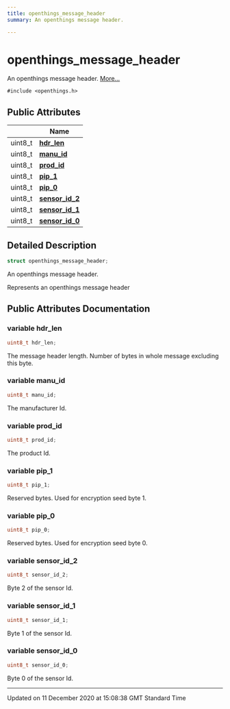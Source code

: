 ```yaml
---
title: openthings_message_header
summary: An openthings message header.  

---
```


# openthings_message_header




An openthings message header.  [More...](#detailed-description)


`#include <openthings.h>`



















## Public Attributes

|                | Name           |
| -------------- | -------------- |
| uint8_t | **[hdr_len](Classes/structopenthings__message__header.md#variable-hdr_len)**  |
| uint8_t | **[manu_id](Classes/structopenthings__message__header.md#variable-manu_id)**  |
| uint8_t | **[prod_id](Classes/structopenthings__message__header.md#variable-prod_id)**  |
| uint8_t | **[pip_1](Classes/structopenthings__message__header.md#variable-pip_1)**  |
| uint8_t | **[pip_0](Classes/structopenthings__message__header.md#variable-pip_0)**  |
| uint8_t | **[sensor_id_2](Classes/structopenthings__message__header.md#variable-sensor_id_2)**  |
| uint8_t | **[sensor_id_1](Classes/structopenthings__message__header.md#variable-sensor_id_1)**  |
| uint8_t | **[sensor_id_0](Classes/structopenthings__message__header.md#variable-sensor_id_0)**  |







## Detailed Description

```cpp
struct openthings_message_header;
```

An openthings message header. 


























Represents an openthings message header 















## Public Attributes Documentation

### variable hdr_len

```cpp
uint8_t hdr_len;
```



























The message header length. Number of bytes in whole message excluding this byte. 


### variable manu_id

```cpp
uint8_t manu_id;
```



























The manufacturer Id. 


### variable prod_id

```cpp
uint8_t prod_id;
```



























The product Id. 


### variable pip_1

```cpp
uint8_t pip_1;
```



























Reserved bytes. Used for encryption seed byte 1. 


### variable pip_0

```cpp
uint8_t pip_0;
```



























Reserved bytes. Used for encryption seed byte 0. 


### variable sensor_id_2

```cpp
uint8_t sensor_id_2;
```



























Byte 2 of the sensor Id. 


### variable sensor_id_1

```cpp
uint8_t sensor_id_1;
```



























Byte 1 of the sensor Id. 


### variable sensor_id_0

```cpp
uint8_t sensor_id_0;
```



























Byte 0 of the sensor Id. 






-------------------------------

Updated on 11 December 2020 at 15:08:38 GMT Standard Time